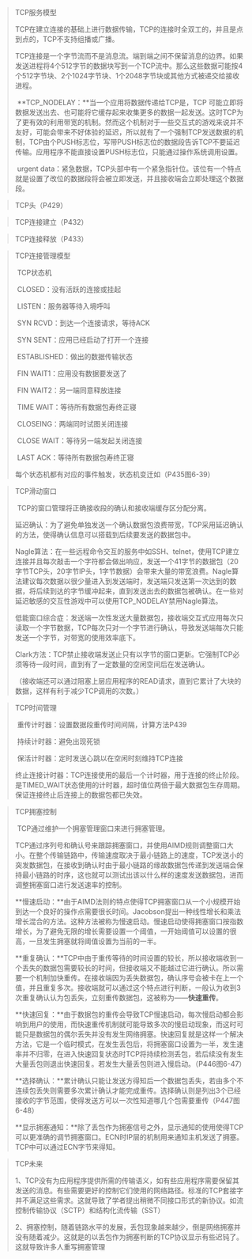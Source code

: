 > TCP服务模型
>
> ​	TCP在建立连接的基础上进行数据传输，TCP的连接时全双工的，并且是点到点的，TCP不支持组播或广播。
>
> ​	TCP连接是一个字节流而不是消息流。端到端之间不保留消息的边界。如果发送进程将4个512字节的数据块写到一个TCP流中。那么这些数据可能按4个512字节块、2个1024字节块、1个2048字节块或其他方式被递交给接收进程。
>
> ​	**TCP_NODELAY：**当一个应用将数据传递给TCP是，TCP 可能立即将数据发送出去、也可能将它缓存起来收集更多的数据一起发送。这时TCP为了更有效的利用带宽的机制。然而这个机制对于一些交互式的游戏来说并不友好，可能会带来不好体验的延迟，所以就有了一个强制TCP发送数据的机制，TCP由个PUSH标志位，写带PUSH标志位的数据段告诉TCP不要延迟传输。应用程序不能直接设置PUSH标志位，只能通过操作系统调用设置。
>
> ​	urgent data：紧急数据，TCP头部中有一个紧急指针位。该位有一个特点就是设置了改位的数据段将会被立即发送，并且接收端会立即处理这个数据段。

> TCP头（P429）

> TCP连接建立（P432）

> TCP连接释放（P433）

> TCP连接管理模型
>
> ​	TCP状态机
>
> ​	CLOSED：没有活跃的连接或挂起
>
> ​	LISTEN：服务器等待入境呼叫
>
> ​	SYN RCVD：到达一个连接请求，等待ACK
>
> ​	SYN SENT：应用已经启动了打开一个连接
>
> ​	ESTABLISHED：做出的数据传输状态
>
> ​	FIN WAIT1：应用没有数据要发送了
>
> ​	FIN WAIT2：另一端同意释放连接
>
> ​	TIME WAIT：等待所有数据包寿终正寝
>
> ​	CLOSEING：两端同时试图关闭连接
>
> ​	CLOSE WAIT：等待另一端发起关闭连接
>
> ​	LAST ACK：等待所有数据包寿终正寝
>
> 每个状态机都有对应的事件触发，状态机变迁如（P435图6-39）

> TCP滑动窗口
>
> ​	TCP的窗口管理将正确接收段的确认和接收端缓存区分配分离。
>
> ​	延迟确认：为了避免单独发送一个确认数据包浪费带宽，TCP采用延迟确认的方法，使得确认信息可以搭载到后续要发送的数据包中。
>
> ​	Nagle算法：在一些远程命令交互的服务中如SSH、telnet，使用TCP建立连接并且每次敲击一个字符都会做出响应，发送一个41字节的数据包（20字节TCP头，20字节IP头，1字节数据）会带来大量的带宽浪费。Nagle算法建议每次数据以很少量进入到发送端时，发送端只发送第一次达到的数据，将后续到达的字节缓冲起来，直到发送出去的数据包被确认。在一些对延迟敏感的交互性游戏中可以使用TCP_NODELAY禁用Nagle算法。
>
> ​	低能窗口综合症：发送端一次性发送大量数据包，接收端交互式应用每次只读取一个字节数据，TCP每次只对一个字节进行确认，导致发送端每次只能发送一个字节，对带宽的使用效率底下。
>
> ​	Clark方法：TCP禁止接收端发送止只有以字节的窗口更新。它强制TCP必须等待一段时间，直到有了一定数量的空闲空间后在发送确认。
>
> ​	（接收端还可以通过阻塞上层应用程序的READ请求，直到它累计了大块的数据，这样有利于减少TCP调用的次数。）

> TCP时间管理
>
> ​	重传计时器：设置数据段重传时间间隔，计算方法P439
>
> ​	持续计时器：避免出现死锁
>
> ​	保活计时器：定时发送心跳以在空闲时刻维持TCP连接
>
> ​	终止连接计时器：TCP连接使用的最后一个计时器，用于连接的终止阶段。是TIMED_WAIT状态使用的计时器，超时值位两倍于最大数据包生存周期。保证连接终止后连接上的数据包都已失效。

> TCP拥塞控制
>
> ​	TCP通过维护一个拥塞管理窗口来进行拥塞管理。
>
> ​	TCP通过序列号和确认号来跟踪拥塞窗口，并使用AIMD规则调整窗口大小。在整个传输链路中，传输速度取决于最小链路上的速度，TCP发送小的突发数据包，在接收到确认时由于最小链路的缘故数据包传递到发送端会保持最小链路的时序，这也就可以测试出该以什么样的速度发送数据包，进而调整拥塞窗口进行发送速率的控制。
>
> ​	**慢速启动：**由于AIMD法则的特点使得TCP拥塞窗口从一个小规模开始到达一个良好的操作点需要很长时间。Jacobson提出一种线性增长和乘法增长混合的方法。这种方法被称为慢速启动。慢速启动使得拥塞窗口按指数增长，为了避免无限的增长需要设置一个阈值，一开始阈值可以设置的很高，一旦发生拥塞就将阈值设置为当前的一半。
>
> ​	**重复确认：**TCP中由于重传等待的时间设置的较长，所以接收端收到一个丢失的数据包需要较长的时间，但接收端又不能越过它进行确认。所以需要一个机制加快重传。在接收端因为丢失数据包，确认序号会被卡在上一个值，并且重复多次。接收端就可以通过这个特点进行判断，一般认为收到3次重复确认认为包丢失，立刻重传数据包，这被称为——**快速重传**。
>
> ​	**快速回复：**由于数据包的重传会导致TCP慢速启动，每次慢启动都会影响到用户的使用，而快速重传机制就可能导致多次的慢启动现象，而这时可能只是数据包的偶尔丢失并没有发生网络拥塞。快速回复就是这样一个解决方法，它是一个临时模式，在发生丢包后，将拥塞窗口设置为一半，发生速率并不归零，在进入快速回复状态时TCP将持续检测丢包，若后续没有发生大量丢包则退出快速回复。若发生大量丢包则进入慢启动。（P446图6-47）
>
> ​	**选择确认：**累计确认只能让发送方得知后一个数据包丢失，若由多个不连续包丢失则需要多次累计确认才能完成重传。选择确认则是列出3个已经接收的字节范围，使得发送方可以一次性知道哪几个包需要重传（P447图6-48） 
>
> ​	**显示拥塞通知：**除了丢包作为拥塞信号之外，显示通知的使用使得TCP可以更准确的调节拥塞窗口。ECN时IP层的机制用来通知主机发送了拥塞。TCP中可以通过ECN字节来得知。

> TCP未来
>
> ​	1、TCP没有为应用程序提供所需的传输语义，如有些应用程序需要保留其发送的消息。有些需要更好的控制它们使用的网络路径。标准的TCP套接字并不满足这些需求。这就导致了学者提出稍微不同接口形式的新协议。如流控制传输协议（SCTP）和结构化流传输（SST）
>
> ​	2、拥塞控制，随着链路水平的发展，丢包现象越来越少，倒是网络拥塞并没有随着减少。这就是的以丢包作为拥塞判断的TCP协议显示有些迟钝了。这就导致许多人重写拥塞管理